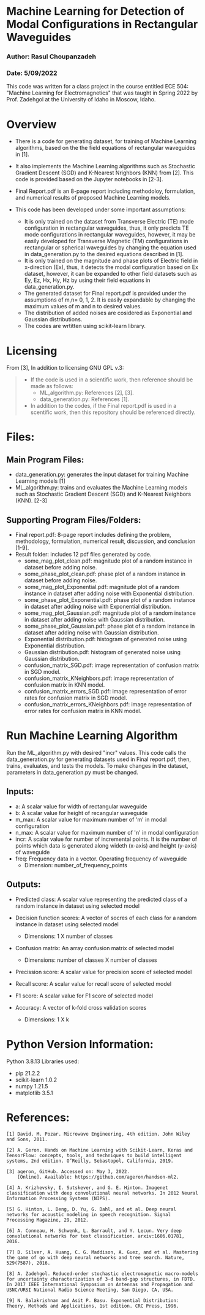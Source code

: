 # Machine Learning for Detection of Modal Configurations in Rectangular Waveguides
### Author: Rasul Choupanzadeh
### Date: 5/09/2022

This code was written for a class project in the course entitled ECE 504: "Machine Learning for Electromagnetics" that was taught 
in Spring 2022 by Prof. Zadehgol at the University of Idaho in Moscow, Idaho.

# Overview
- There is a code for generating dataset, for training of Machine Learning algorithms, based on the the field equations of rectangular waveguides in [1]. 

- It also implements the Machine Learning algorithms such as Stochastic Gradient Descent (SGD) and K-Nearest Nrighbors (KNN) from [2]. This code is provided based on the Jupyter notebooks in [2-3]. 

- Final Report.pdf is an 8-page report including methodoloy, formulation, and numerical results of proposed Machine Learning models.

- This code has been developed under some important assumptions:
    * It is only trained on the dataset from Transverse Electric (TE) mode configuration in rectangular waveguides, thus, it only predicts TE mode configurations in rectangular waveguides, however, it may be easily developed for Transverse Magnetic (TM) configurations in rectangular or spherical waveguides by changing the equation used in data_generation.py to the desired equations described in [1].
    * It is only trained on the magnitude and phase plots of Electric field in x-direction (Ex), thus, it detects the modal configuration based on Ex dataset, however, it can be expanded to other field datasets such as Ey, Ez, Hx, Hy, Hz by using their field equations in data_generation.py.
    * The generated dataset for Final report.pdf is provided under the assumptions of m,n= 0, 1, 2. It is easily expandable by changing the maximum values of m and n to desired values.
    * The distribution of added noises are cosidered as Exponential and Gaussian distributions.  
    * The codes are wrtitten using scikit-learn library.


# Licensing
From [3], In addition to licensing GNU GPL v.3:

>- If the code is used in a scientific work, then reference should be made as follows:
>     * ML_algorithm.py: References [2], [3].
>     * data_generation.py: References [1].
>- In addition to the codes, if the Final report.pdf is used in a scentific work, then this repository should be referenced directly.

# Files:

## Main Program Files:
- data_generation.py: generates the input dataset for training Machine Learning models [1]
- ML_algorithm.py: trains and evaluates the Machine Learning models such as Stochastic Gradient Descent (SGD) and K-Nearest Neighbors (KNN). [2-3]

## Supporting Program Files/Folders:
- Final report.pdf: 8-page report includes defining the problem, methodology, formulation, numerical result, discussion, and conclusion [1-9].
- Result folder: includes 12 pdf files generated by code.
    * some_mag_plot_clean.pdf: magnitude plot of a random instance in dataset before adding noise.
    * some_phase_plot_clean.pdf: phase plot of a random instance in dataset before adding noise.
    * some_mag_plot_Exponential.pdf: magnitude plot of a random instance in dataset after adding noise with Exponential distribution.
    * some_phase_plot_Exponential.pdf: phase plot of a random instance in dataset after adding noise with Exponential distribution.
    * some_mag_plot_Gaussian.pdf: magnitude plot of a random instance in dataset after adding noise with Gaussian distribution.
    * some_phase_plot_Gaussian.pdf: phase plot of a random instance in dataset after adding noise with Gaussian distribution.
    * Exponential distribution.pdf: histogram of generated noise using Exponential distribution.
    * Gaussian distribution.pdf: histogram of generated noise using Gaussian distribution.
    * confusion_matrix_SGD.pdf: image representation of confusion matrix in SGD model.
    * confusion_matrix_KNeighbors.pdf: image representation of confusion matrix in KNN model.
    * confusion_matrix_errors_SGD.pdf: image representation of error rates for confusion matrix in SGD model.
    * confusion_matrix_errors_KNeighbors.pdf: image representation of error rates for confusion matrix in KNN model.

    
# Run Machine Learning Algorithm
Run the ML_algorithm.py with desired "incr" values. This code calls the data_generation.py for generating datasets used in Final report.pdf, then, trains, evaluates, and tests the models. To make changes in the dataset, parameters in data_generation.py must be changed.

## Inputs:
- a: A scalar value for width of rectangular waveguide
- b: A scalar value for height of recangular waveguide
- m_max: A scalar value for maximum number of 'm' in modal configuration
- n_max: A scalar value for maximum number of 'n' in modal configuration
- incr: A scalar value for number of incremental points. It is the number of points which data is generated along wideth (x-axis) and height (y-axis) of waveguide
- freq: Frequency data in a vector. Operating frequency of waveguide
    * Dimension: number_of_frequency_points


## Outputs:
- Predicted class: A scalar value representing the predicted class of a random instance in dataset using selected model

- Decision function scores: A vector of socres of each class for a random instance in dataset using selected model
    * Dimensions: 1 X number of classes
- Confusion matrix: An array confusion matrix of selected model
    * Dimensions: number of classes X number of classes
- Precission score: A scalar value for precision score of selected model
- Recall score: A scalar value for recall score of selected model
- F1 score: A scalar value for F1 score of selected model
- Accuracy: A vector of k-fold cross validation scores 
    * Dimensions: 1 X k


# Python Version Information:
Python 3.8.13
Libraries used:
   * pip		21.2.2
   * scikit-learn	1.0.2
   * numpy		1.21.5
   * matplotlib	        3.5.1

# References:
```
[1] David. M. Pozar. Microwave Engineering, 4th edition. John Wiley and Sons, 2011.

[2] A. Geron. Hands on Machine Learning with Scikit-Learn, Keras and TensorFlow: concepts, tools, and techniques to build intelligent systems, 2nd edition. O’Reilly, Sebastopol, California, 2019.

[3] ageron, GitHub. Accessed on: May 3, 2022.
    [Online]. Available: https://github.com/ageron/handson-ml2.

[4] A. Krizhevsky, I. Sutskever, and G. E. Hinton. Imagenet classification with deep convolutional neural networks. In 2012 Neural Information Processing Systems (NIPS).

[5] G. Hinton, L. Deng, D. Yu, G. Dahl, and et al. Deep neural networks for acoustic modeling in speech recognition. Signal Processing Magazine, 29, 2012.

[6] A. Conneau, H. Schwenk, L. Barrault, and Y. Lecun. Very deep convolutional networks for text classification. arxiv:1606.01781, 2016.

[7] D. Silver, A. Huang, C. G. Maddison, A. Guez, and et al. Mastering the game of go with deep neural networks and tree search. Nature, 529(7587), 2016.

[8] A. Zadehgol. Reduced-order stochastic electromagnetic macro-models for uncertainty characterization of 3-d band-gap structures, in FDTD. In 2017 IEEE International Symposium on Antennas and Propagation and USNC/URSI National Radio Science Meeting, San Diego, CA, USA.

[9] N. Balakrishnan and Asit P. Basu. Exponential Distribution: Theory, Methods and Applications, 1st edition. CRC Press, 1996.

```
